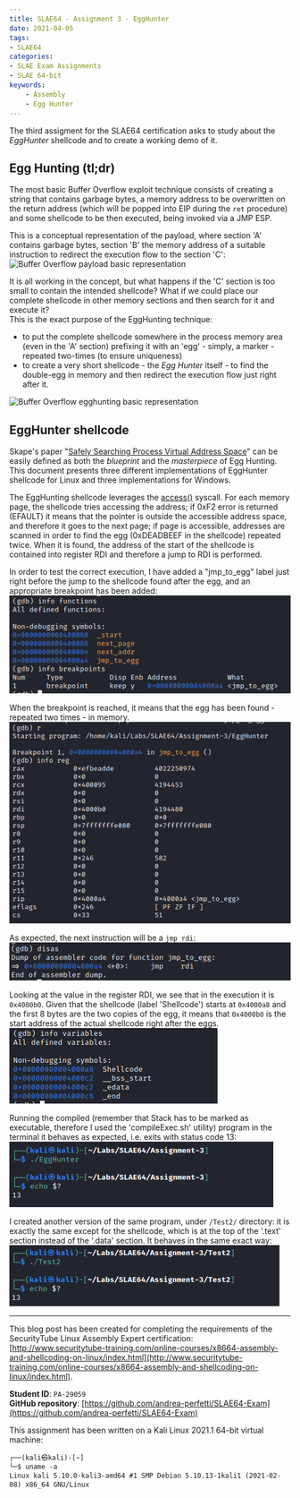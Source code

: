 ```yaml
---
title: SLAE64 - Assignment 3 - EggHunter
date: 2021-04-05
tags:
- SLAE64
categories:
- SLAE Exam Assignments
- SLAE 64-bit
keywords:
    - Assembly
    - Egg Hunter
---
```


The third assigment for the SLAE64 certification asks to study about the _EggHunter_ shellcode and to create a working demo of it.
<!--more-->
## Egg Hunting (tl;dr)
The most basic Buffer Overflow exploit technique consists of creating a string that contains garbage bytes, a memory address to be overwritten on the return address (which will be popped into EIP during the `ret` procedure) and some shellcode to be then executed, being invoked via a JMP ESP.

This is a conceptual representation of the payload, where section 'A' contains garbage bytes, section 'B' the memory address of a suitable instruction to redirect the execution flow to the section 'C':
![Buffer Overflow payload basic representation](/img/slae/slae3-bof-concept.png)

It is all working in the concept, but what happens if the 'C' section is too small to contain the intended shellcode? What if we could place our complete shellcode in other memory sections and then search for it and execute it?  
This is the exact purpose of the EggHunting technique: 
* to put the complete shellcode somewhere in the process memory area (even in the 'A' section) prefixing it with an 'egg' - simply, a marker - repeated two-times (to ensure uniqueness)
* to create a very short shellcode - the _Egg Hunter_ itself - to find the double-egg in memory and then redirect the execution flow just right after it.

![Buffer Overflow egghunting basic representation](/img/slae/slae3-bof-egghunter-concept.png)

## EggHunter shellcode
Skape's paper "[Safely Searching Process Virtual Address Space](http://www.hick.org/code/skape/papers/egghunt-shellcode.pdf)" can be easily defined as both the _blueprint_ and the _masterpiece_ of Egg Hunting. This document presents three different implementations of EggHunter shellcode for Linux and three implementations for Windows.


The EggHunting shellcode leverages the [access()](https://man7.org/linux/man-pages/man2/access.2.html) syscall. For each memory page, the shellcode tries accessing the address; if 0xF2 error is returned (EFAULT) it means that the pointer is outside the accessible address space, and therefore it goes to the next page; if page is accessible, addresses are scanned in order to find the egg (0xDEADBEEF in the shellcode) repeated twice.
When it is found, the address of the start of the shellcode is contained into register RDI and therefore a jump to RDI is performed.

In order to test the correct execution, I have added a "jmp_to_egg" label just right before the jump to the shellcode found after the egg, and an appropriate breakpoint has been added:
![EggHunter - GDB - Breakpoint](/writeups/img/3-egghunter-1-functionsbreaks.png)

When the breakpoint is reached, it means that the egg has been found - repeated two times - in memory. 
![](/writeups/img/3-egghunter-2-breakreached.png)

As expected, the next instruction will be a `jmp rdi`:
![](/writeups/img/3-egghunter-disas.png)

Looking at the value in the register RDI, we see that in the execution it is `0x4000b0`. Given that the shellcode (label 'Shellcode') starts at `0x4000a8` and the first 8 bytes are the two copies of the egg, it means that `0x4000b0` is the start address of the actual shellcode right after the eggs.
![](/writeups/img/3-egghunter-variables.png)


Running the compiled (remember that Stack has to be marked as executable, therefore I used the 'compileExec.sh' utility) program in the terminal it behaves as expected, i.e. exits with status code 13:
![](/writeups/img/3-egghunter-poc1.png)

I created another version of the same program, under `/Test2/` directory: it is exactly the same except for the shellcode, which is at the top of the '.text' section instead of the '.data' section. It behaves in the same exact way:
![](/writeups/img/3-egghunter-poc2.png)

<!-- SLAE64 Disclaimer -->
_________________
This blog post has been created for completing the requirements of the SecurityTube Linux Assembly Expert certification: [http://www.securitytube-training.com/online-courses/x8664-assembly-and-shellcoding-on-linux/index.html](http://www.securitytube-training.com/online-courses/x8664-assembly-and-shellcoding-on-linux/index.html).

**Student ID**: `PA-29059`  
**GitHub repository**: [https://github.com/andrea-perfetti/SLAE64-Exam](https://github.com/andrea-perfetti/SLAE64-Exam)



This assignment has been written on a Kali Linux 2021.1 64-bit virtual machine:
```
┌──(kali㉿kali)-[~]
└─$ uname -a
Linux kali 5.10.0-kali3-amd64 #1 SMP Debian 5.10.13-1kali1 (2021-02-08) x86_64 GNU/Linux
```